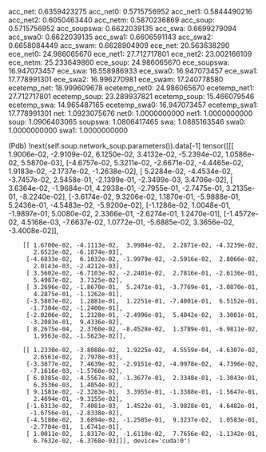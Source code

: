 acc_net: 0.6359423275
acc_net0: 0.5715756952
acc_net1: 0.5844490216
acc_net2: 0.6050463440
acc_netm: 0.5870236869
acc_soup: 0.5715756952
acc_soupswa: 0.6622039135
acc_swa: 0.6699279094
acc_swa0: 0.6622039135
acc_swa1: 0.6606591143
acc_swa2: 0.6658084449
acc_swam: 0.6628904909
ece_net: 20.563638290
ece_net0: 24.986065670
ece_net1: 27.712717801
ece_net2: 23.002166109
ece_netm: 25.233649860
ece_soup: 24.986065670
ece_soupswa: 16.947073457
ece_swa: 16.558986933
ece_swa0: 16.947073457
ece_swa1: 17.778991301
ece_swa2: 16.996270981
ece_swam: 17.240778580
ecetemp_net: 18.999609678
ecetemp_net0: 24.986065670
ecetemp_net1: 27.712717801
ecetemp_soup: 23.289937821
ecetemp_soup: 15.466079546
ecetemp_swa: 14.965487165
ecetemp_swa0: 16.947073457
ecetemp_swa1: 17.778991301
net: 1.0923075676
net0: 1.0000000000
net1: 1.0000000000
soup: 1.0906403065
soupswa: 1.0806417465
swa: 1.0885163546
swa0: 1.0000000000
swa1: 1.0000000000


(Pdb) !next(self.soup.network_soup.parameters()).data[-1]
tensor([[[ 1.9006e-02, -2.9109e-02,  6.1250e-02,  3.4132e-02, -5.2394e-02,
           1.0586e-02,  5.5870e-03],
         [-4.6757e-02,  5.3211e-02, -2.6671e-02, -4.4465e-02,  1.9183e-02,
          -2.1737e-02, -1.2638e-02],
         [ 5.2284e-02, -4.4534e-02, -3.7457e-02,  2.5458e-01, -2.1399e-01,
          -2.3499e-03,  3.4706e-02],
         [ 3.6364e-02, -1.9684e-01,  4.2938e-01, -2.7955e-01, -2.7475e-01,
           3.2135e-01, -8.2240e-02],
         [-3.6174e-02,  9.3206e-02,  1.1870e-01, -5.9888e-01,  5.2436e-01,
          -4.5483e-02, -5.9200e-02],
         [-1.1286e-02,  1.0048e-01, -1.9897e-01,  5.0080e-02,  2.3366e-01,
          -2.6274e-01,  1.2470e-01],
         [-1.4572e-02,  4.5168e-03, -7.6637e-02,  1.0772e-01, -5.6885e-02,
           3.3656e-02, -3.4008e-02]],

        [[ 1.6700e-02, -4.1113e-02,  3.9984e-02,  2.2871e-02, -4.3239e-02,
           2.6523e-02, -6.1874e-03],
         [-4.6833e-02,  6.1032e-02, -1.9979e-02, -2.5916e-02,  2.8066e-02,
           2.0143e-03, -2.4212e-03],
         [ 3.5602e-02, -6.7103e-02, -2.2401e-02,  2.7816e-01, -2.6136e-01,
           5.4987e-02,  3.7325e-02],
         [ 3.2696e-02, -1.8670e-01,  5.2471e-01, -3.7769e-01, -3.0870e-01,
           4.2875e-01, -1.1262e-01],
         [-3.5807e-02,  1.2881e-01,  1.2251e-01, -7.4001e-01,  6.5152e-01,
          -1.7304e-02, -1.2400e-01],
         [-2.0206e-02,  1.2128e-01, -2.4996e-01,  5.4042e-02,  3.3001e-01,
          -3.2083e-01,  9.4336e-02],
         [ 8.2675e-04,  2.3760e-02, -8.4528e-02,  1.3789e-01, -6.9811e-02,
           1.9563e-02, -1.5623e-02]],

        [[ 1.2330e-02, -3.8088e-02,  1.9225e-02,  4.5559e-04, -4.6307e-02,
           2.6561e-02,  2.7978e-03],
         [-3.3877e-02,  7.4639e-02, -2.9151e-02, -4.9978e-02,  4.7396e-02,
          -7.1616e-03, -1.5760e-02],
         [ 6.0385e-02, -4.5567e-02, -1.3677e-01,  2.3348e-01, -1.3043e-01,
           6.3536e-03,  1.4054e-02],
         [ 9.1581e-02, -2.3283e-01,  3.3955e-01, -1.3388e-01, -1.5647e-01,
           2.4694e-01, -9.3155e-02],
         [-1.6313e-02,  7.4081e-03,  1.4522e-01, -3.9828e-01,  4.6482e-01,
          -1.6756e-01, -2.8338e-02],
         [-4.5180e-02,  3.6894e-02, -1.2585e-01,  9.3237e-02,  1.0583e-01,
          -2.7704e-01,  1.6741e-01],
         [ 1.0011e-02,  1.8317e-02, -1.6110e-02,  7.7656e-02, -1.1342e-01,
           6.7632e-02, -6.3768e-03]]], device='cuda:0')








































